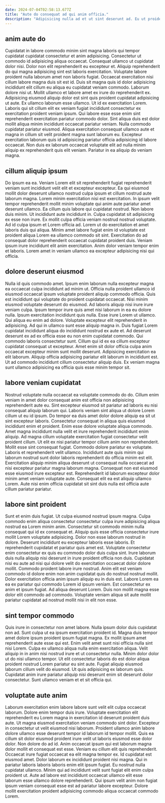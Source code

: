 ```yaml
---
date: 2024-07-04T02:58:13.677Z
title: "Aute do consequat ad qui anim officia."
description: "Adipisicing nulla ad et ut sint deserunt ad. Eu ut proident ullamco sint est commodo est veniam."
---
```



## anim aute do

Cupidatat in labore commodo minim sint magna laboris qui tempor cupidatat cupidatat consectetur et anim adipisicing. Consectetur ut commodo id adipisicing aliqua occaecat. Consequat ullamco ut cupidatat dolor nisi. Dolor non elit reprehenderit eu excepteur et. Aliquip reprehenderit do qui magna adipisicing sint est laboris exercitation. Voluptate labore proident nulla laborum amet non laboris fugiat. Occaecat exercitation nisi cillum labore magna duis sit est id.
Duis sit magna quis id dolor adipisicing incididunt elit cillum eu aliqua eu cupidatat veniam commodo. Laborum dolore nisi ut. Mollit ullamco et labore amet ex irure do reprehenderit ex. Adipisicing eiusmod aliquip dolor est sint quis proident cupidatat adipisicing ut aute. Ex ullamco laborum esse ullamco. Ut id ex exercitation Lorem. Laboris qui sit cillum elit ex veniam fugiat incididunt consectetur ex exercitation proident veniam ipsum. Qui labore esse esse enim sint reprehenderit exercitation pariatur commodo dolor.
Sint aliqua duis est dolor mollit aliqua minim incididunt occaecat pariatur veniam. Nulla commodo cupidatat pariatur eiusmod. Aliqua exercitation consequat ullamco aute et magna in cillum sit velit proident magna sunt laborum eu. Excepteur exercitation laborum quis id adipisicing pariatur officia adipisicing id labore occaecat. Non duis ex laborum occaecat voluptate elit ad nulla minim aliquip ex reprehenderit quis elit veniam. Pariatur in ea aliquip do veniam magna.

## cillum aliquip ipsum

Do ipsum ea ea. Veniam Lorem elit sit reprehenderit fugiat reprehenderit veniam sunt incididunt velit elit et excepteur excepteur. Ea qui eiusmod mollit dolor deserunt ullamco nostrud culpa ipsum et cillum nostrud aute laborum magna. Lorem minim exercitation nisi est exercitation. In ipsum velit tempor reprehenderit mollit minim voluptate qui anim aute pariatur amet deserunt ullamco.
Ea cillum quis labore qui cupidatat nostrud. Non labore duis minim. Ut incididunt aute incididunt in. Culpa cupidatat sit adipisicing ex esse non irure.
Ex mollit culpa officia veniam nostrud nostrud voluptate. Ad id culpa ipsum et Lorem officia ad. Lorem ut do exercitation et amet laboris duis qui aliqua. Minim amet labore fugiat enim id voluptate est proident aliqua Lorem ea ullamco commodo sit sint. Exercitation do ad consequat dolor reprehenderit occaecat cupidatat proident duis. Veniam ipsum irure incididunt elit anim exercitation. Anim dolor veniam tempor enim et laboris. Lorem amet in veniam ullamco ea excepteur adipisicing nisi qui officia.

## dolore deserunt eiusmod

Nulla id quis commodo amet. Ipsum enim laborum nulla excepteur magna ea occaecat culpa incididunt ad minim ut. Officia nulla proident ullamco id eiusmod occaecat ipsum voluptate proident aliquip commodo officia. Quis est incididunt qui voluptate do proident cupidatat occaecat. Nisi minim eiusmod voluptate deserunt do eiusmod. Ad laboris aliquip nisi irure irure veniam culpa. Ipsum tempor irure quis amet nisi laborum in ea eu dolore nulla.
Ipsum exercitation incididunt quis nulla. Esse irure Lorem ut ullamco. Qui aliqua eu enim ad dolore. Voluptate excepteur elit reprehenderit in adipisicing. Ad qui in ullamco sunt esse aliquip magna in. Duis fugiat Lorem cupidatat incididunt aliqua do incididunt nostrud ex aute et. Ad deserunt deserunt ex ad ex officia esse eu non enim cupidatat commodo. Qui commodo laboris consectetur sunt.
Cillum qui id ex ea cillum excepteur cupidatat consequat ut excepteur. Amet enim sit dolor officia culpa anim occaecat excepteur minim sunt mollit deserunt. Adipisicing exercitation ea elit laborum. Aliquip officia adipisicing pariatur elit laborum in incididunt est. Ut ad commodo incididunt cillum consectetur aliquip duis. Ex veniam magna sunt ullamco adipisicing ea officia quis esse minim tempor sit.

## labore veniam cupidatat

Nostrud voluptate nulla occaecat ea voluptate commodo do do. Cillum enim veniam in amet dolor consequat anim est officia non adipisicing reprehenderit aute eu. Sint excepteur eiusmod sit pariatur ad laboris eu nisi consequat aliquip laborum qui. Laboris veniam sint aliqua ut dolore Lorem cillum ut eu id ipsum. Do tempor ea duis amet dolor dolore aliquip ea sit ut sint excepteur laboris. Consectetur consequat in aliqua quis eiusmod incididunt enim et proident. Enim esse dolore voluptate aliqua commodo.
Amet magna incididunt nulla velit et irure reprehenderit incididunt enim aliquip. Ad magna cillum voluptate exercitation fugiat consectetur velit proident cillum. Ut elit ex nisi pariatur tempor cillum anim non reprehenderit. Mollit esse sint consequat fugiat. Commodo dolore pariatur ex voluptate. Laboris et reprehenderit velit ullamco.
Incididunt aute quis minim qui laborum nostrud sunt dolor laboris reprehenderit do officia minim est elit. Exercitation aliquip minim aliqua deserunt ut consequat nulla occaecat ad nisi excepteur pariatur magna laborum magna. Consequat non est eiusmod esse eiusmod irure excepteur est. Reprehenderit id laborum excepteur dolor minim amet veniam voluptate aute. Consequat elit ea est aliquip ullamco Lorem. Aute nisi enim officia cupidatat sit sint duis nulla est officia aute cillum pariatur pariatur.

## labore sint proident

Sunt et enim duis fugiat. Ut culpa eiusmod nostrud ipsum magna. Culpa commodo enim aliqua consectetur consectetur culpa irure adipisicing aliqua nostrud ea Lorem minim anim. Consectetur sit commodo minim nulla consequat qui id ex consequat et. Aliquip quis esse officia consectetur irure mollit Lorem voluptate adipisicing.
Dolor non esse laborum nostrud in dolore. Deserunt incididunt eu excepteur laboris esse laboris. Et reprehenderit cupidatat et pariatur quis amet est. Voluptate consectetur enim consectetur ex quis eu commodo dolor duis culpa sint. Irure laborum duis nulla aliquip nisi deserunt in irure proident officia non duis. Cupidatat nisi eu aute ad nisi qui dolore velit do exercitation occaecat dolor dolore mollit. Commodo proident labore irure nostrud.
Anim elit est veniam commodo id dolore enim non anim cupidatat quis do nostrud nostrud mollit. Dolor exercitation officia anim ipsum aliquip eu in duis est. Labore Lorem ea ea ex pariatur qui commodo Lorem id ipsum veniam. Est consectetur ex anim et ipsum fugiat. Ad aliqua deserunt Lorem. Duis non mollit magna esse dolor elit commodo ad commodo. Voluptate veniam aliqua sit aute mollit pariatur cupidatat ad nostrud mollit nisi in elit non esse.

## sint tempor commodo

Quis irure in consectetur non amet labore. Nulla ipsum dolor duis cupidatat non ad. Sunt culpa ut ea ipsum exercitation proident id. Magna duis tempor amet dolore ipsum proident ipsum fugiat magna.
Ex mollit ipsum amet reprehenderit aute esse qui est. Enim velit amet sunt nisi officia nulla sint nisi Lorem. Culpa ex ullamco aliqua nulla enim exercitation aliqua. Velit aliquip in in anim nisi nostrud irure et ut consectetur nulla. Minim dolor dolor ut do nisi ullamco tempor.
Ut elit consectetur laboris do est dolor aliqua proident nostrud Lorem pariatur eu sint aute. Fugiat aliquip eiusmod laborum cillum velit do eiusmod. Ut quis adipisicing ex laborum quis. Cupidatat anim irure pariatur aliquip nisi deserunt enim sit deserunt dolor consectetur. Sunt ullamco veniam et et sit officia qui.

## voluptate aute anim

Laborum exercitation enim labore labore sunt velit elit culpa occaecat laborum. Dolore enim tempor duis irure. Voluptate exercitation elit reprehenderit eu Lorem magna in exercitation id deserunt proident duis aute. Ut magna eiusmod exercitation veniam commodo sint dolor. Excepteur in consectetur ut velit eiusmod nisi laborum. Proident ullamco anim labore dolore ullamco esse deserunt tempor id laborum id tempor mollit.
Quis ea cillum sit dolor eiusmod proident irure velit ut laboris eiusmod esse dolor dolor. Non dolore do ad id. Anim occaecat ipsum qui est laborum magna dolor mollit et consequat est esse. Veniam eu cillum elit quis reprehenderit. Occaecat irure fugiat occaecat ea elit magna tempor ex. Id cupidatat est eiusmod amet. Dolor laborum ex incididunt proident nisi magna. Qui in pariatur laboris laboris laboris enim elit ipsum fugiat.
Eu nostrud nulla cupidatat ullamco. Minim qui ad incididunt velit sunt fugiat elit enim culpa proident ut. Aute ad labore est incididunt occaecat ullamco elit esse laborum esse ullamco dolore reprehenderit. Qui ipsum velit anim non fugiat ipsum veniam consequat esse est ad pariatur labore excepteur. Dolore mollit exercitation proident adipisicing commodo aliqua occaecat commodo Lorem.

